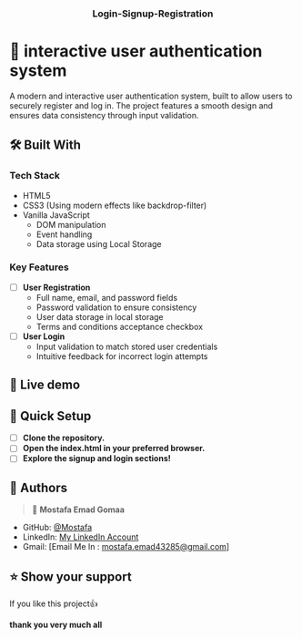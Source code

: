 <div align="center">
  <h3><b>Login-Signup-Registration</b></h3>
</div>

# 📖 interactive user authentication system <a name="about-project"></a>

A modern and interactive user authentication system, built to allow users to securely register and log in. The project features a smooth design and ensures data consistency through input validation.

## 🛠 Built With <a name="built-with"></a>

### Tech Stack <a name="tech-stack"></a>

- HTML5
- CSS3 (Using modern effects like backdrop-filter)
- Vanilla JavaScript
    - DOM manipulation
    - Event handling
    - Data storage using Local Storage
 



### Key Features <a name="key-features"></a>

- [ ] **User Registration**
   - Full name, email, and password fields
   - Password validation to ensure consistency
   - User data storage in local storage
   - Terms and conditions acceptance checkbox
- [ ] **User Login**
   - Input validation to match stored user credentials
   - Intuitive feedback for incorrect login attempts

## 🚀 Live demo <a name="live-demo">  </a>

## 🔭 Quick Setup <a name="future-features"></a>

- [ ] **Clone the repository.**
- [ ] **Open the index.html in your preferred browser.**
- [ ] **Explore the signup and login sections!**

<!-- AUTHORS -->

## 👥 Authors <a name="authors"></a>

> 👤 **Mostafa Emad Gomaa**

- GitHub: [@Mostafa](https://github.com/Mostafaemad228)
- LinkedIn: [My LinkedIn Account]([https://www.linkedin.com/in/mostafa-emad-gomaa-6449891a2/](https://www.linkedin.com/in/mostafa-emad-gomaa-421200289/))
- Gmail: [Email Me In : mostafa.emad43285@gmail.com]

<!-- SUPPORT -->

## ⭐️ Show your support <a name="support"></a>

If you like this project:thumbsup:


  **thank you very much all**


